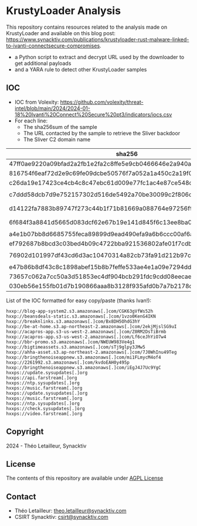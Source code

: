 # KrustyLoader Analysis

This repository contains resources related to the analysis made on KrustyLoader and available on this blog post: https://www.synacktiv.com/publications/krustyloader-rust-malware-linked-to-ivanti-connectsecure-compromises. 
- a Python script to extract and decrypt URL used by the downloader to get additional payloads 
- and a YARA rule to detect other KrustyLoader samples

## IOC

- IOC from Volexity: https://github.com/volexity/threat-intel/blob/main/2024/2024-01-18%20Ivanti%20Connect%20Secure%20pt3/indicators/iocs.csv
- For each line:
  - The sha256sum of the sample
  - The URL contacted by the sample to retrieve the Sliver backdoor
  - The Sliver C2 domain name

| sha256 | Stage URL | Sliver C2 |
| ------ | ----------- | --------- |
| 47ff0ae9220a09bfad2a2fb1e2fa2c8ffe5e9cb0466646e2a940ac2e0cf55d04 | `hxxp://blog-app-system2.s3.amazonaws[.]com/CGK63gVfWs52h` | `hxxps://update.sysupdates[.]org` |
| 816754f6eaf72d2e9c69fe09dcbe50576f7a052a1a450c2a19f01f57a6e13c17 | `hxxp://beansdeals-static.s3.amazonaws[.]com/1vzo0KenG4IKN` | `hxxps://api.farstream[.]org` |
| c26da19e17423ce4cb4c8c47ebc61d009e77fc1ac4e87ce548cf25b8e4f4dc28 | `hxxp://breaknlinks.s3.amazonaws[.]com/Bx8DH5OhdG3hY` | `hxxps://ntp.sysupdates[.]org` |
| c7ddd58dcb7d9e752157302d516de5492a70be30099c2f806cb15db49d466026 | `hxxp://be-at-home.s3.ap-northeast-2.amazonaws[.]com/2ekjMjslSG9uI` | `hxxps://music.farstream[.]org` |
| d14122fa7883b89747f273c44b1f71b81669a088764e97256f97b4b20d945ed0 | `hxxp://acapros-app.s3-us-west-2.amazonaws[.]com/Z0RM2DsTiBrmb` | Forbidden 403 on Stage Host |
| 6f684f3a8841d5665d083dcf62e67b19e141d845f6c13ee8ba0b6ccdec591a01 | `hxxp://acapros-app.s3-us-west-2.amazonaws[.]com/Lf6ceJhYiO7w4` | Forbidden 403 on Stage Host |
| a4e1b07bb8d6685755feca89899d9ead490efa9a6b6ccc00af6aaea071549960 | `hxxp://bbr-promo.s3.amazonaws[.]com/NWEUW983Ve4g1` | `hxxps://update.sysupdates[.]org` |
| ef792687b8bcd3c03bed4b09c4722bba921536802afe01f7cdb01cc7c3c60815 | `hxxp://bigtimeassets.s3.amazonaws[.]com/sTj9glpy3JMw5` | `hxxps://music.farstream[.]org` |
| 76902d101997df43cd6d3ac10470314a82cb73fa91d212b97c8f210d1fa8271f | `hxxp://ahha-asset.s3.ap-northeast-2.amazonaws[.]com/7J0WhInu49Teg`  | `hxxps://ntp.sysupdates[.]org` |
| e47b86b8df43c8c1898abef15b8b7feffe533ae4e1a09e7294dd95f752b0fbb2 | `hxxp://bringthenoiseappnew.s3.amazonaws[.]com/mi1FLmycM4of4` | `hxxps://check.sysupdates[.]org` |
| 73657c062a7cc50a3d51853ec4df904bcb291fdc9cdd08eecaecb78826eb49b6 | `hxxp://2261992.s3.amazonaws[.]com/kvdoEAH0y495p` | `hxxps://video.farstream[.]org` | 
| 030eb56e155fb01d7b190866aaa8b3128f935afd0b7a7b2178dc8e2eb84228b0 | `hxxp://bringthenoiseappnew.s3.amazonaws[.]com/iEgJ4J7Uc9YgC` | `hxxps://ntp.sysupdates[.]org` |

List of the IOC formatted for easy copy/paste (thanks Ivan!):

```
hxxp://blog-app-system2.s3.amazonaws[.]com/CGK63gVfWs52h
hxxp://beansdeals-static.s3.amazonaws[.]com/1vzo0KenG4IKN
hxxp://breaknlinks.s3.amazonaws[.]com/Bx8DH5OhdG3hY
hxxp://be-at-home.s3.ap-northeast-2.amazonaws[.]com/2ekjMjslSG9uI
hxxp://acapros-app.s3-us-west-2.amazonaws[.]com/Z0RM2DsTiBrmb
hxxp://acapros-app.s3-us-west-2.amazonaws[.]com/Lf6ceJhYiO7w4
hxxp://bbr-promo.s3.amazonaws[.]com/NWEUW983Ve4g1
hxxp://bigtimeassets.s3.amazonaws[.]com/sTj9glpy3JMw5
hxxp://ahha-asset.s3.ap-northeast-2.amazonaws[.]com/7J0WhInu49Teg
hxxp://bringthenoiseappnew.s3.amazonaws[.]com/mi1FLmycM4of4
hxxp://2261992.s3.amazonaws[.]com/kvdoEAH0y495p
hxxp://bringthenoiseappnew.s3.amazonaws[.]com/iEgJ4J7Uc9YgC
hxxps://update.sysupdates[.]org
hxxps://api.farstream[.]org
hxxps://ntp.sysupdates[.]org
hxxps://music.farstream[.]org
hxxps://update.sysupdates[.]org
hxxps://music.farstream[.]org
hxxps://ntp.sysupdates[.]org
hxxps://check.sysupdates[.]org
hxxps://video.farstream[.]org
```


## Copyright

2024 - Théo Letailleur, Synacktiv

## License

The contents of this repository are available under [AGPL License](./LICENSE)

## Contact

- Théo Letailleur: theo.letailleur@synacktiv.com
- CSIRT Synacktiv: csirt@synacktiv.com
